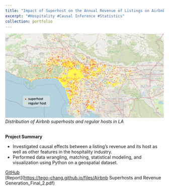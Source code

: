 ```yaml
---
title: "Impact of Superhost on the Annual Revenue of Listings on Airbnb"
excerpt: "#Hospitality #Causal Inference #Statistics"
collection: portfolio
---
```


![Product Idea](/images/LA_map.png)
*Distribution of Airbnb superhosts and regular hosts in LA*<br/><br/>

**Project Summary**
* Investigated causal effects between a listing’s revenue and its host as well as other features in the hospitality industry.
* Performed data wrangling, matching, statistical modeling, and visualization using Python on a geospatial dataset.

[GitHub](https://github.com/Tego-Chang/A-Causal-Study-on-Airbnb-Impact-of-Superhosts-on-Revenue-of-Listings)<br/>
[Report](https://tego-chang.github.io/files/Airbnb Superhosts and Revenue Generation_Final_2.pdf)
